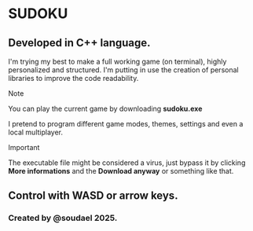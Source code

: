 # SUDOKU

## Developed in C++ language.

I'm trying my best to make a full working game (on terminal), highly personalized and structured. I'm putting in use the creation of personal libraries to improve the code readability.

> [!NOTE]
> You can play the current game by downloading **sudoku.exe**

I pretend to program different game modes, themes, settings and even a local multiplayer.

> [!IMPORTANT]
> The executable file might be considered a virus, just bypass it by clicking **More informations** and the **Download anyway** or something like that.

## Control with WASD or arrow keys.

### Created by @soudael 2025.